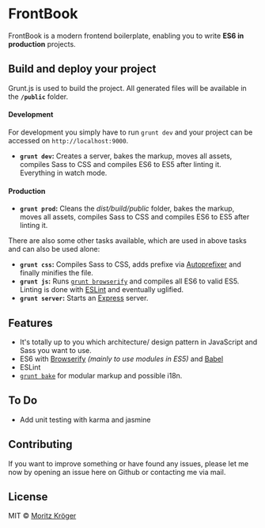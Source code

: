 # FrontBook
FrontBook is a modern frontend boilerplate, enabling you to write **ES6 in production** projects.

## Build and deploy your project
Grunt.js is used to build the project.
All generated files will be available in the **`/public`** folder.

#### Development
For development you simply have to run `grunt dev` and your project can be accessed on `http://localhost:9000`.

- **`grunt dev`:** Creates a server, bakes the markup, moves all assets, compiles Sass to CSS and compiles ES6 to ES5 after linting it. Everything in watch mode.

#### Production

- **`grunt prod`:** Cleans the _dist/build/public_ folder, bakes the markup, moves all assets, compiles Sass to CSS and compiles ES6 to ES5 after linting it.

There are also some other tasks available, which are used in above tasks and can also be used alone:

- **`grunt css`:** Compiles Sass to CSS, adds prefixe via [Autoprefixer](https://github.com/nDmitry/grunt-autoprefixer) and finally minifies the file.
- **`grunt js`:** Runs [`grunt browserify`](https://github.com/jmreidy/grunt-browserify) and compiles all ES6 to valid ES5. Linting is done with [ESLint](https://github.com/sindresorhus/grunt-eslint) and eventually uglified.
- **`grunt server`:** Starts an [Express](http://expressjs.com/) server.

## Features
- It's totally up to you which architecture/ design pattern in JavaScript and Sass you want to use.
- ES6 with [Browserify](http://browserify.org/) _(mainly to use modules in ES5)_ and [Babel](https://babeljs.io/)
- ESLint
- [`grunt bake`](https://github.com/MathiasPaumgarten/grunt-bake) for modular markup and possible i18n.

## To Do
- Add unit testing with karma and jasmine

## Contributing
If you want to improve something or have found any issues, please let me now by opening an issue here on Github or contacting me via mail.


## License
MIT © [Moritz Kröger](http://www.morkro.de)
